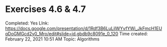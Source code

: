 # Exercises 4.6 & 4.7

Completed: Yes
LInk: https://docs.google.com/presentation/d/1Rdf3B6LuLiIWYvfYWi_JkFmcH1EUqDoGMGcd2y0_Mro/edit#slide=id.gbdb9c8091e_0_120
Time created: February 22, 2021 10:51 AM
Topic: Algorithms